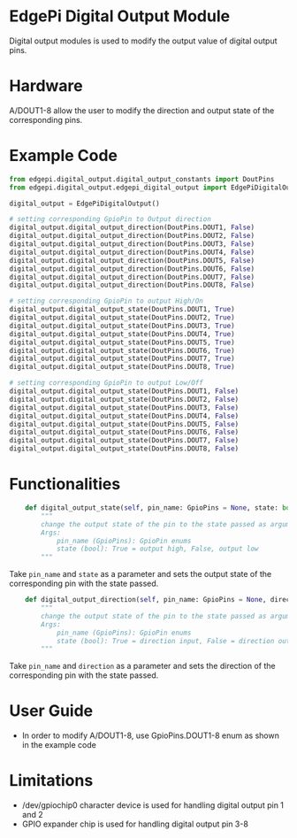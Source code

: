 # EdgePi Digital Output Module
Digital output modules is used to modify the output value of digital output pins.

# Hardware
A/DOUT1-8 allow the user to modify the direction and output state of the corresponding pins.

# Example Code
```python
from edgepi.digital_output.digital_output_constants import DoutPins
from edgepi.digital_output.edgepi_digital_output import EdgePiDigitalOutput

digital_output = EdgePiDigitalOutput()

# setting corresponding GpioPin to Output direction
digital_output.digital_output_direction(DoutPins.DOUT1, False)
digital_output.digital_output_direction(DoutPins.DOUT2, False)
digital_output.digital_output_direction(DoutPins.DOUT3, False)
digital_output.digital_output_direction(DoutPins.DOUT4, False)
digital_output.digital_output_direction(DoutPins.DOUT5, False)
digital_output.digital_output_direction(DoutPins.DOUT6, False)
digital_output.digital_output_direction(DoutPins.DOUT7, False)
digital_output.digital_output_direction(DoutPins.DOUT8, False)

# setting corresponding GpioPin to output High/On
digital_output.digital_output_state(DoutPins.DOUT1, True)
digital_output.digital_output_state(DoutPins.DOUT2, True)
digital_output.digital_output_state(DoutPins.DOUT3, True)
digital_output.digital_output_state(DoutPins.DOUT4, True)
digital_output.digital_output_state(DoutPins.DOUT5, True)
digital_output.digital_output_state(DoutPins.DOUT6, True)
digital_output.digital_output_state(DoutPins.DOUT7, True)
digital_output.digital_output_state(DoutPins.DOUT8, True)

# setting corresponding GpioPin to output Low/Off
digital_output.digital_output_state(DoutPins.DOUT1, False)
digital_output.digital_output_state(DoutPins.DOUT2, False)
digital_output.digital_output_state(DoutPins.DOUT3, False)
digital_output.digital_output_state(DoutPins.DOUT4, False)
digital_output.digital_output_state(DoutPins.DOUT5, False)
digital_output.digital_output_state(DoutPins.DOUT6, False)
digital_output.digital_output_state(DoutPins.DOUT7, False)
digital_output.digital_output_state(DoutPins.DOUT8, False)
```


# Functionalities

```python
    def digital_output_state(self, pin_name: GpioPins = None, state: bool = None)
        """
        change the output state of the pin to the state passed as argument
        Args:
            pin_name (GpioPins): GpioPin enums
            state (bool): True = output high, False, output low
        """
```
Take `pin_name` and `state` as a parameter and sets the output state of the corresponding pin with the state passed.
```python
    def digital_output_direction(self, pin_name: GpioPins = None, direction: bool = None):
        """
        change the output state of the pin to the state passed as argument
        Args:
            pin_name (GpioPins): GpioPin enums
            state (bool): True = direction input, False = direction output
        """
```
Take `pin_name` and `direction` as a parameter and sets the direction of the corresponding pin with the state passed.

# User Guide
- In order to modify A/DOUT1-8, use GpioPins.DOUT1-8 enum as shown in the example code

# Limitations 
- /dev/gpiochip0 character device is used for handling digital output pin 1 and 2
- GPIO expander chip is used for handling digital output pin 3-8